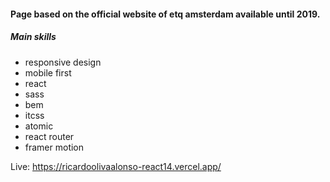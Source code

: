 #### Page based on the official website of etq amsterdam available until 2019.
##### Main skills
- responsive design
- mobile first
- react
- sass
- bem
- itcss
- atomic
- react router
- framer motion

Live: https://ricardoolivaalonso-react14.vercel.app/
